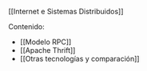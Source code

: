 [[Internet e Sistemas Distribuidos]]

Contenido:
+ [[Modelo RPC]]
+ [[Apache Thrift]]
+ [[Otras tecnologías y comparación]]